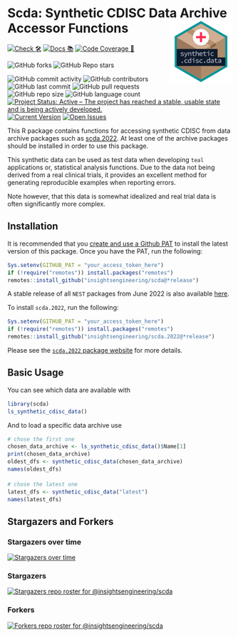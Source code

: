 # Scda: Synthetic CDISC Data Archive Accessor Functions <a href='https://insightsengineering.github.io/scda'><img src="man/figures/logo.png" align="right" height="139" style="max-width: 100%;"/></a>

<!-- start badges -->
[![Check 🛠](https://github.com/insightsengineering/scda/actions/workflows/check.yaml/badge.svg)](https://insightsengineering.github.io/scda/main/unit-test-report/)
[![Docs 📚](https://github.com/insightsengineering/scda/actions/workflows/docs.yaml/badge.svg)](https://insightsengineering.github.io/scda/)
[![Code Coverage 📔](https://raw.githubusercontent.com/insightsengineering/scda/_xml_coverage_reports/data/main/badge.svg)](https://insightsengineering.github.io/scda/main/coverage-report/)

![GitHub forks](https://img.shields.io/github/forks/insightsengineering/scda?style=social)
![GitHub Repo stars](https://img.shields.io/github/stars/insightsengineering/scda?style=social)

![GitHub commit activity](https://img.shields.io/github/commit-activity/m/insightsengineering/scda)
![GitHub contributors](https://img.shields.io/github/contributors/insightsengineering/scda)
![GitHub last commit](https://img.shields.io/github/last-commit/insightsengineering/scda)
![GitHub pull requests](https://img.shields.io/github/issues-pr/insightsengineering/scda)
![GitHub repo size](https://img.shields.io/github/repo-size/insightsengineering/scda)
![GitHub language count](https://img.shields.io/github/languages/count/insightsengineering/scda)
[![Project Status: Active – The project has reached a stable, usable state and is being actively developed.](https://www.repostatus.org/badges/latest/active.svg)](https://www.repostatus.org/#active)
[![Current Version](https://img.shields.io/github/r-package/v/insightsengineering/scda/main?color=purple\&label=package%20version)](https://github.com/insightsengineering/scda/tree/main)
[![Open Issues](https://img.shields.io/github/issues-raw/insightsengineering/scda?color=red\&label=open%20issues)](https://github.com/insightsengineering/scda/issues?q=is%3Aissue+is%3Aopen+sort%3Aupdated-desc)
<!-- end badges -->

This R package contains functions for accessing synthetic CDISC from data archive packages such as [scda.2022](https://insightsengineering.github.io/scda.2022).
At least one of the archive packages should be installed in order to use this package.

This synthetic data can be used as test data when developing `teal` applications or, statistical analysis functions. Due to the data not being derived from a real clinical trials, it provides an excellent method for generating reproducible examples when reporting errors.

Note however, that this data is somewhat idealized and real trial data is often significantly more complex.

## Installation

It is recommended that you [create and use a Github PAT](https://docs.github.com/en/github/authenticating-to-github/keeping-your-account-and-data-secure/creating-a-personal-access-token) to install the latest version of this package. Once you have the PAT, run the following:

```r
Sys.setenv(GITHUB_PAT = "your_access_token_here")
if (!require("remotes")) install.packages("remotes")
remotes::install_github("insightsengineering/scda@*release")
```

A stable release of all `NEST` packages from June 2022 is also available [here](https://github.com/insightsengineering/depository#readme).

To install `scda.2022`, run the following:

```r
Sys.setenv(GITHUB_PAT = "your_access_token_here")
if (!require("remotes")) install.packages("remotes")
remotes::install_github("insightsengineering/scda.2022@*release")
```

Please see the [`scda.2022` package website](https://insightsengineering.github.io/scda.2022/) for more details.

## Basic Usage

You can see which data are available with

```r
library(scda)
ls_synthetic_cdisc_data()
```

And to load a specific data archive use

```r
# chose the first one
chosen_data_archive <- ls_synthetic_cdisc_data()$Name[1]
print(chosen_data_archive)
oldest_dfs <- synthetic_cdisc_data(chosen_data_archive)
names(oldest_dfs)

# chose the latest one
latest_dfs <- synthetic_cdisc_data("latest")
names(latest_dfs)
```

## Stargazers and Forkers

### Stargazers over time

[![Stargazers over time](https://starchart.cc/insightsengineering/scda.svg)](https://starchart.cc/insightsengineering/scda)

### Stargazers

[![Stargazers repo roster for @insightsengineering/scda](https://reporoster.com/stars/insightsengineering/scda)](https://github.com/insightsengineering/scda/stargazers)

### Forkers

[![Forkers repo roster for @insightsengineering/scda](https://reporoster.com/forks/insightsengineering/scda)](https://github.com/insightsengineering/scda/network/members)
